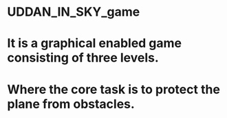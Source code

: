 # UDDAN_IN_SKY_game
# It is a graphical enabled game consisting of three levels.
# Where the core task is to protect the plane from obstacles.
